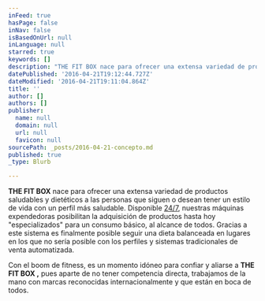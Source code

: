 ```yaml
---
inFeed: true
hasPage: false
inNav: false
isBasedOnUrl: null
inLanguage: null
starred: true
keywords: []
description: "THE FIT BOX nace para ofrecer una extensa variedad de productos saludables y dietéticos a las\npersonas que siguen o desean tener un estilo de vida con un perfil más\nsaludable. Disponible 24/7, nuestras máquinas expendedoras posibilitan la\nadquisición de productos hasta hoy “especializados” para un consumo básico, al alcance de todos. Gracias a este\nsistema es finalmente posible seguir una dieta balanceada en lugares en los que\nno sería posible con los perfiles y sistemas tradicionales de venta automatizada. "
datePublished: '2016-04-21T19:12:44.727Z'
dateModified: '2016-04-21T19:11:04.864Z'
title: ''
author: []
authors: []
publisher:
  name: null
  domain: null
  url: null
  favicon: null
sourcePath: _posts/2016-04-21-concepto.md
published: true
_type: Blurb

---
```

**THE FIT BOX** nace para ofrecer una extensa variedad de productos saludables y dietéticos a las
personas que siguen o desean tener un estilo de vida con un perfil más
saludable. Disponible [24/7][0], nuestras máquinas expendedoras posibilitan la
adquisición de productos hasta hoy "especializados" para un consumo básico, al alcance de todos. Gracias a este
sistema es finalmente posible seguir una dieta balanceada en lugares en los que
no sería posible con los perfiles y sistemas tradicionales de venta automatizada.   

Con el boom de fitness, es un momento idóneo para confiar y aliarse a **THE FIT BOX ,** pues aparte de no tener competencia directa, trabajamos de la mano con marcas reconocidas internacionalmente y que están en boca de todos.



[0]: null